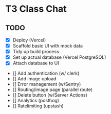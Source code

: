 # T3 Class Chat

## TODO

- [x] Deploy (Vercel)
- [x] Scaffold basic UI with mock data
- [x] Tidy up build process
- [x] Set up actual database (Vercel PostgreSQL)
- [x] Attach database to UI
- [] Add authentication (w/ clerk)
- [] Add image upload
- [] Error management (w/Sentry)
- [] Routing/image page (parallel route)
- [] Delete button (w/Server Actions)
- [] Analytics (posthog)
- [] Ratelimiting (upstash)





